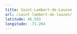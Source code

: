 ```yaml
---
title: Saint-Lambert-de-Lauzon
url: /saint-lambert-de-lauzon/
latitude: 46.593
longitude: -71.204
---
```


